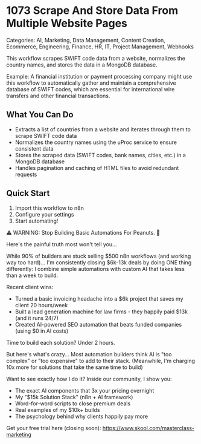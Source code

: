 # 1073 Scrape And Store Data From Multiple Website Pages

Categories: AI, Marketing, Data Management, Content Creation, Ecommerce, Engineering, Finance, HR, IT, Project Management, Webhooks

This workflow scrapes SWIFT code data from a website, normalizes the country names, and stores the data in a MongoDB database.

Example: A financial institution or payment processing company might use this workflow to automatically gather and maintain a comprehensive database of SWIFT codes, which are essential for international wire transfers and other financial transactions.

## What You Can Do
- Extracts a list of countries from a website and iterates through them to scrape SWIFT code data
- Normalizes the country names using the uProc service to ensure consistent data
- Stores the scraped data (SWIFT codes, bank names, cities, etc.) in a MongoDB database
- Handles pagination and caching of HTML files to avoid redundant requests

## Quick Start
1. Import this workflow to n8n
2. Configure your settings
3. Start automating!

⚠️ WARNING: Stop Building Basic Automations For Peanuts. 🚫

Here's the painful truth most won't tell you...

While 90% of builders are stuck selling $500 n8n workflows (and working way too hard)...
I'm consistently closing $6k-13k deals by doing ONE thing differently:
I combine simple automations with custom AI that takes less than a week to build.

Recent client wins:
* Turned a basic invoicing headache into a $6k project that saves my client 20 hours/week
* Built a lead generation machine for law firms - they happily paid $13k (and it runs 24/7)
* Created AI-powered SEO automation that beats funded companies (using $0 in AI costs)

Time to build each solution? Under 2 hours.

But here's what's crazy...
Most automation builders think AI is "too complex" or "too expensive" to add to their stack.
(Meanwhile, I'm charging 10x more for solutions that take the same time to build)

Want to see exactly how I do it?
Inside our community, I show you:
* The exact AI components that 3x your pricing overnight
* My "$15k Solution Stack" (n8n + AI framework)
* Word-for-word scripts to close premium deals
* Real examples of my $10k+ builds
* The psychology behind why clients happily pay more

Get your free trial here (closing soon): https://www.skool.com/masterclass-marketing
